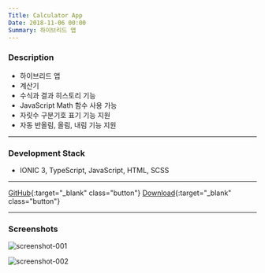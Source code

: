 ```yaml
---
Title: Calculator App
Date: 2018-11-06 00:00
Summary: 하이브리드 앱
---
```


### Description

* 하이브리드 앱
* 계산기
* 수식과 결과 히스토리 기능
* JavaScript Math 함수 사용 가능
* 자릿수 구분기호 표기 기능 지원
* 자동 반올림, 올림, 내림 기능 지원

---

### Development Stack

* IONIC 3, TypeScript, JavaScript, HTML, SCSS

---

[GitHub](https://github.com/peppy0510/calculator-app){:target="_blank" class="button"}
[Download](https://github.com/peppy0510/calculator-app/releases){:target="_blank" class="button"}

---

### Screenshots

![screenshot-001](https://user-images.githubusercontent.com/21299773/62963069-c87d5080-bdef-11e9-9fc6-7d6bf9a7f9b9.png)

![screenshot-002](https://user-images.githubusercontent.com/21299773/62963072-c87d5080-bdef-11e9-9890-a7f0c8741a70.png)
